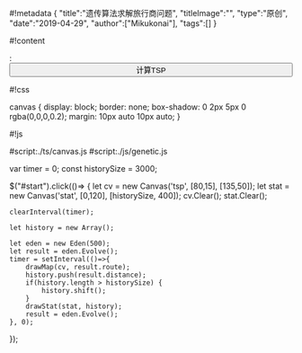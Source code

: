#!metadata
{
    "title":"遗传算法求解旅行商问题",
    "titleImage":"",
    "type":"原创",
    "date":"2019-04-29",
    "author":["Mikukonai"],
    "tags":[]
}

#!content

: <button class="md-button" id="start" style="width:100%;">计算TSP</button>

<canvas id="tsp" style="width:320px;height:240px;" width="320" height="240"></canvas><canvas id="stat" style="width:320px;height:100px;" width="320" height="100"></canvas>



#!css

canvas {
    display: block;
    border: none;
    box-shadow: 0 2px 5px 0 rgba(0,0,0,0.2);
    margin: 10px auto 10px auto;
}


#!js

#script:./ts/canvas.js
#script:./js/genetic.js

var timer = 0;
const historySize = 3000;

$("#start").click(()=> {
    let cv = new Canvas('tsp', [80,15], [135,50]);
    let stat = new Canvas('stat', [0,120], [historySize, 400]);
    cv.Clear();
    stat.Clear();

    clearInterval(timer);

    let history = new Array();

    let eden = new Eden(500);
    let result = eden.Evolve();
    timer = setInterval(()=>{
        drawMap(cv, result.route);
        history.push(result.distance);
        if(history.length > historySize) {
            history.shift();
        }
        drawStat(stat, history);
        result = eden.Evolve();
    }, 0);
});
